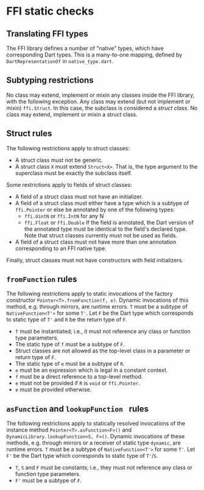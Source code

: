# FFI static checks

## Translating FFI types

The FFI library defines a number of "native" types, which have corresponding
Dart types. This is a many-to-one mapping, defined by `DartRepresentationOf` in
`native_type.dart`.

## Subtyping restrictions

No class may extend, implement or mixin any classes inside the FFI library, with
the following exception. Any class may extend (but not implement or mixin)
`ffi.Struct`. In this case, the subclass is considered a *struct class*. No
class may extend, implement or mixin a struct class.

## Struct rules

The following restrictions apply to struct classes:

- A struct class must not be generic.
- A struct class `X` must extend `Struct<X>`. That is, the type argument to the
  superclass must be exactly the subclass itself.

Some restrictions apply to fields of struct classes:

- A field of a struct class must not have an initializer.
- A field of a struct class must either have a type which is a subtype of
  `ffi.Pointer` or else be annotated by one of the following types:
    - `ffi.UintN` or `ffi.IntN` for any N
    - `ffi.Float` or `ffi.Double`
  If the field is annotated, the Dart version of the annotated type must be
  identical to the field's declared type. Note that struct classes currently
  must not be used as fields.
- A field of a struct class must not have more than one annotation corresponding
  to an FFI native type.

Finally, struct classes must not have constructors with field initializers.

## `fromFunction` rules

The following restrictions apply to static invocations of the factory
constructor `Pointer<T>.fromFunction(f, e)`. Dynamic invocations of this method,
e.g. through mirrors, are runtime errors. `T` must be a subtype of
`NativeFunction<T'>` for some `T'`. Let `F` be the Dart type which corresponds
to static type of `T'` and `R` be the return type of `F`.

- `T` must be instantiated; i.e., it must not reference any class or function
  type parameters.
- The static type of `f` must be a subtype of `F`.
- Struct classes are not allowed as the top-level class in a parameter or return
  type of `F`.
- The static type of `e` must be a subtype of `R`.
- `e` must be an expression which is legal in a constant context.
- `f` must be a direct reference to a top-level method.
- `e` must not be provided if `R` is `void` or `ffi.Pointer`.
- `e` must be provided otherwise.

## `asFunction` and `lookupFunction ` rules

The following restrictions apply to statically resolved invocations of the
instance method `Pointer<T>.asFunction<F>()` and
`DynamicLibrary.lookupFunction<S, F>()`. Dynamic invocations of these methods,
e.g. through mirrors or a receiver of static type `dynamic`, are runtime errors.
`T` must be a subtype of `NativeFunction<T'>` for some `T'`. Let `F'` be the
Dart type which corresponds to static type of `T'`/`S`.

- `T`, `S` and `F` must be constants; i.e., they must not reference any class or
  function type parameters.
- `F'` must be a subtype of `F`.
